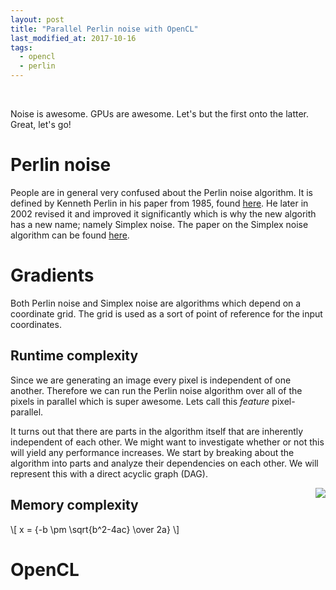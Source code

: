 ```yaml
---
layout: post
title: "Parallel Perlin noise with OpenCL"
last_modified_at: 2017-10-16
tags:
  - opencl
  - perlin
---
```

<html>
<head>
    <meta charset="UTF-8">
    <link rel="stylesheet" media="all" href="normalize.css">
    <link rel="stylesheet" media="all" href="core.css">
    <link rel="stylesheet" media="all" href="style.css">
    <script type="text/javascript" src="http://cdn.mathjax.org/mathjax/latest/MathJax.js?config=TeX-AMS-MML_HTMLorMML"></script>
</head>
<body data-document>&nbsp;</body>
</html>

Noise is awesome. GPUs are awesome. Let's but the first onto the latter. Great, let's go!

# Perlin noise
People are in general very confused about the Perlin noise algorithm. It is defined by Kenneth Perlin in his paper
from 1985, found [here](). He later in 2002 revised it and improved it significantly which is why the new algorith 
has a  new name; namely Simplex noise. The paper on the Simplex noise algorithm can be found [here](). 

# Gradients
Both Perlin noise and Simplex noise are algorithms which depend on a coordinate grid. The grid is used as a sort of
point of reference for the input coordinates.   

## Runtime complexity
Since we are generating an image every pixel is independent of one another. Therefore we can run the Perlin noise 
algorithm over all of the pixels in parallel which is super awesome. Lets call this _feature_ pixel-parallel.

It turns out that there are parts in the algorithm itself that are inherently independent of each other. We might
want to investigate whether or not this will yield any performance increases. We start by breaking about the 
algorithm into parts and analyze their dependencies on each other. We will represent this with a direct acyclic graph (DAG).

<img style="float: right;" src="
https://g.gravizo.com/svg?
 digraph G {
   main -> parse -> execute;
   main -> init;
   main -> cleanup;
   execute -> make_string;
   execute -> printf
   init -> make_string;
   main -> printf;
   execute -> compare;
 }
"/>

## Memory complexity
\\[ x = {-b \pm \sqrt{b^2-4ac} \over 2a} \\]

# OpenCL